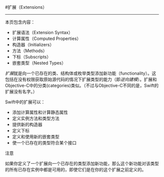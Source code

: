 #扩展（Extensions）

----

本页包含内容：

-   扩展语法（Extension Syntax）
-   计算属性（Computed Properties）
-   构造器（Initializers）
-   方法（Methods）
-   下标（Subscripts）
-   嵌套类型（Nested Types）

*扩展*就是向一个已存在的类、结构体或枚举类型添加新功能（functionality）。这包括在没有权限获取原始源代码的情况下扩展类型的能力（即*逆向建模*）。扩展和Objective-C中的分类(categories)类似。（不过与Objective-C不同的是，Swift的扩展没有名字。）

Swift中的扩展可以：

-   添加计算属性和计算静态属性
-   定义实例方法和类型方法
-   提供新的构造器
-   定义下标
-   定义和使用新的嵌套类型
-   使一个已存在的类型符合某个接口

注意

如果你定义了一个扩展向一个已存在的类型添加新功能，那么这个新功能对该类型的所有已存在实例中都是可用的，即使它们是在你的这个扩展之前定义的。



